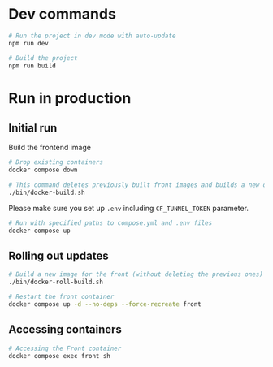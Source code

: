 
# Dev commands 
```bash
# Run the project in dev mode with auto-update
npm run dev

# Build the project
npm run build
```


# Run in production
## Initial run
Build the frontend image
```bash
# Drop existing containers
docker compose down
 
# This command deletes previously built front images and builds a new one
./bin/docker-build.sh
```

Please make sure you set up `.env` including `CF_TUNNEL_TOKEN` parameter.
```bash
# Run with specified paths to compose.yml and .env files
docker compose up
```

## Rolling out updates
```bash
# Build a new image for the front (without deleting the previous ones)
./bin/docker-roll-build.sh

# Restart the front container
docker compose up -d --no-deps --force-recreate front
```

## Accessing containers
```bash
# Accessing the Front container
docker compose exec front sh
```
